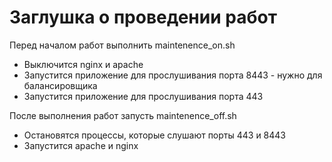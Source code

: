 # Заглушка о проведении работ

Перед началом работ выполнить maintenence_on.sh

- Выключится nginx и apache
- Запустится приложение для прослушивания порта 8443 - нужно для балансировщика
- Запустится приложение для прослушивания порта 443


После выполнения работ запусть maintenence_off.sh

- Остановятся процессы, которые слушают порты 443 и 8443
- Запустится apache и nginx
